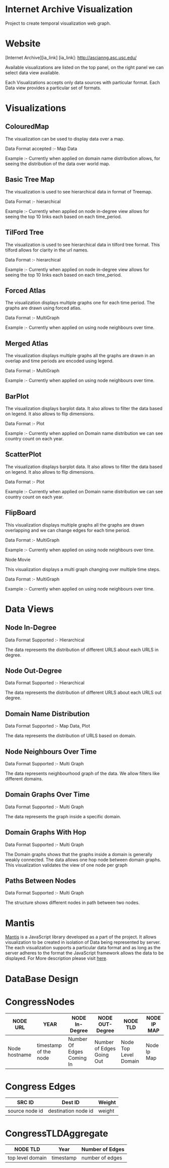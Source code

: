 Internet Archive Visualization
==============================
Project to create temporal visualization web graph.

Website
=======
[Internet Archive][ia_link]
[ia_link]: http://ascjanng.asc.usc.edu/

Available visualizations are listed on the top panel, 
on the right panel we can select data view available.

Each Visualizations accepts only data sources with 
particular format.
Each Data view provides a particular set of formats.


# Visualizations
## ColouredMap

The visualization can be used to display data over a map.

Data Format accepted :- Map Data

Example :- Currently when applied on domain name distribution allows, 
	   for seeing the distribution of the data over world map.


## Basic Tree Map

The visualization is used to see hierarchical data in format of Treemap.

Data Format :- hierarchical

Example :- Currently when applied on node in-degree view allows for 
	   seeing the top 10 links each based on each time_period.


## TilFord Tree

The visualization is used to see hierarchical data in tilford tree format.
This tilford allows for clarity in the url names.

Data Format :- hierarchical

Example :- Currently when applied on node in-degree view allows for 
	   seeing the top 10 links each based on each time_period.

## Forced Atlas

The visualization displays multiple graphs one for each time period.
The graphs are drawn using forced atlas.

Data Format :-  MultiGraph

Example :- Currently when applied on using node neighbours over time.

## Merged Atlas

The visualization displays multiple graphs all the graphs are drawn
in an overlap and time periods are encoded using legend.

Data Format :-  MultiGraph

Example :- Currently when applied on using node neighbours over time.

## BarPlot

The visualization displays barplot data. It also allows to filter the data 
based on legend. It also allows to flip dimensions.

Data Format :- Plot

Example :- Currently when applied on Domain name distribution we can see
	   country count on each year.

## ScatterPlot

The visualization displays barplot data. It also allows to filter the data 
based on legend. It also allows to flip dimensions.

Data Format :- Plot

Example :- Currently when applied on Domain name distribution we can see
	   country count on each year.

## FlipBoard 

This visualization displays multiple graphs all the graphs are drawn overlapping
and we can change edges for each time period.

Data Format :-  MultiGraph

Example :- Currently when applied on using node neighbours over time.

Node Movie

This visualization displays a multi graph changing over multiple time steps.

Data Format :-  MultiGraph

Example :- Currently when applied on using node neighbours over time.


# Data Views


## Node In-Degree

Data Format Supported :- Hierarchical

The data represents the distribution of different URLS about 
each URLS in degree.

## Node Out-Degree

Data Format Supported :- Hierarchical

The data represents the distribution of different URLS about 
each URLS out degree.

## Domain Name Distribution

Data Format Supported :- Map Data, Plot

The data represents the distribution of URLS based on
domain.

## Node Neighbours Over Time

Data Format Supported :- Multi Graph

The data represents neighbourhood graph of the data.
We allow filters like different domains.

## Domain Graphs Over Time

Data Format Supported :- Multi Graph

The data represents the graph inside a specific domain.

## Domain Graphs With Hop

Data Format Supported :- Multi Graph

The Domain graphs shows that the graphs inside a domain 
is generally weakly connected. The data allows one hop
node between domain graphs. This visualization validates
the view of one node per graph

## Paths Between Nodes

Data Format Supported :- Multi Graph

The structure shows different nodes in path between two nodes.

Mantis
======

[Mantis](app/assets/javascripts/Mantis/Mantis.md) is a JavaScript library developed as a part of the project.
It allows visualization to be created in isolation of Data being represented by server.
The each visualization supports a particular data format and as long as the server 
adheres to the format the JavaScript framework allows the data to be displayed.
For More description please visit [here](app/assets/javascripts/Mantis/Mantis.md).


DataBase Design
===============

# CongressNodes

| NODE URL | YEAR | NODE In-Degree | NODE OUT-Degree | NODE TLD | NODE IP MAP |
|----------|------|----------------|-----------------|----------|-------------|
|Node hostname | timestamp of the node | Number Of Edges Coming In | Number of Edges Going Out | Node Top Level Domain| Node Ip Map |

# Congress Edges

| SRC ID | Dest ID | Weight |
|--------|---------|--------|
| source node id | destination node id | weight |

# CongressTLDAggregate

| NODE TLD | Year | Number of Edges |
|----------|------|-----------------|
| top level domain | timestamp | number of edges |


